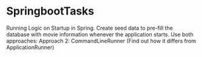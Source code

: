 # SpringbootTasks

Running Logic on Startup in Spring. Create seed data to pre-fill the database with movie information whenever the application starts. Use both approaches: Approach 2: CommandLineRunner (Find out how it differs from ApplicationRunner)

